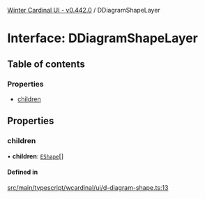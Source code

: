 [Winter Cardinal UI - v0.442.0](../index.md) / DDiagramShapeLayer

# Interface: DDiagramShapeLayer

## Table of contents

### Properties

- [children](DDiagramShapeLayer.md#children)

## Properties

### children

• **children**: [`EShape`](EShape.md)[]

#### Defined in

[src/main/typescript/wcardinal/ui/d-diagram-shape.ts:13](https://github.com/winter-cardinal/winter-cardinal-ui/blob/v0.442.0/src/main/typescript/wcardinal/ui/d-diagram-shape.ts#L13)
